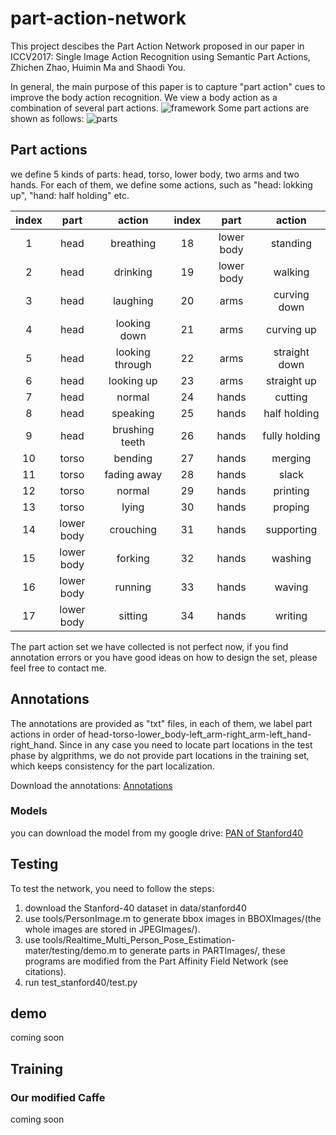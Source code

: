 # part-action-network

This project descibes the Part Action Network proposed in our paper in ICCV2017: Single Image Action Recognition using Semantic Part Actions, Zhichen Zhao, Huimin Ma and Shaodi You.

In general, the main purpose of this paper is to capture "part action" cues to improve the body action recognition. We view a body action as a combination of several part actions.
![framework](imgs/framework.png)
Some part actions are shown as follows:
![parts](parts.png)

## Part actions
we define 5 kinds of parts: head, torso, lower body, two arms and two hands. For each of them, we define some actions, such as "head: lokking up", "hand: half holding" etc.

|index|part|action|index|part|action|
|:--------:|:--------:|:--------:|:--------:|:--------:|:--------:|
|1|head|breathing|18|lower body|standing|
|2|head|drinking|19|lower body|walking|
|3|head|laughing|20|arms|curving down|
|4|head|looking down|21|arms|curving up|
|5|head|looking through|22|arms|straight down|
|6|head|looking up|23|arms|straight up|
|7|head|normal|24|hands|cutting|
|8|head|speaking|25|hands|half holding|
|9|head|brushing teeth|26|hands|fully holding|
|10|torso|bending|27|hands|merging|
|11|torso|fading away|28|hands|slack|
|12|torso|normal|29|hands|printing|
|13|torso|lying|30|hands|proping|
|14|lower body|crouching|31|hands|supporting|
|15|lower body|forking|32|hands|washing|
|16|lower body|running|33|hands|waving|
|17|lower body|sitting|34|hands|writing|


The part action set we have collected is not perfect now, if you find annotation errors or you have good ideas on how to design the set, please feel free to contact me.

## Annotations
The annotations are provided as "txt" files, in each of them, we label part actions in order of head-torso-lower_body-left_arm-right_arm-left_hand-right_hand. Since in any case you need to locate part locations in the test phase by algprithms, we do not provide part locations in the training set, which keeps consistency for the part localization.

Download the annotations:
[Annotations](https://drive.google.com/file/d/0B9BLbZk6ZRS0cVdxbGRPQzJHRGs/view?usp=sharing)

### Models
you can download the model from my google drive: [PAN of Stanford40](https://drive.google.com/file/d/0B9BLbZk6ZRS0eXVfRThUTGdvdEU/view?usp=sharing)

## Testing
To test the network, you need to follow the steps:
1. download the Stanford-40 dataset in data/stanford40
2. use tools/PersonImage.m to generate bbox images in BBOXImages/(the whole images are stored in JPEGImages/).
3. use tools/Realtime_Multi_Person_Pose_Estimation-mater/testing/demo.m to generate parts in PARTImages/, these programs are modified from the Part Affinity Field Network (see citations).
4. run test_stanford40/test.py
## demo
coming soon
## Training
### Our modified Caffe
coming soon

